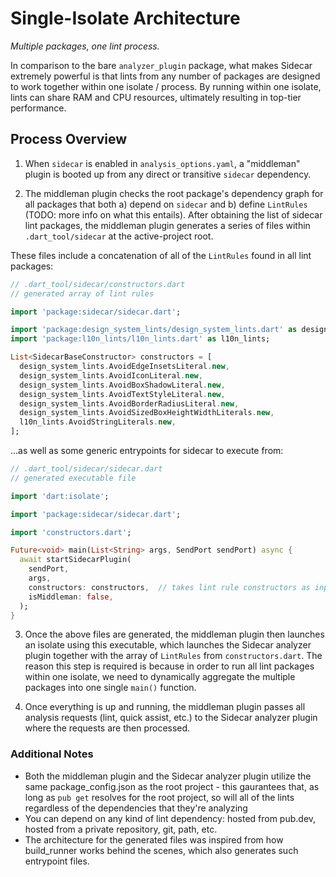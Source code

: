 
# Single-Isolate Architecture

*Multiple packages, one lint process.*

In comparison to the bare ```analyzer_plugin``` package, what makes Sidecar extremely powerful is that lints from any number of packages are designed to work together within one isolate / process. By running within one isolate, lints can share RAM and CPU resources, ultimately resulting in top-tier performance.

## Process Overview

1. When ```sidecar``` is enabled in ```analysis_options.yaml```, a "middleman" plugin is booted up from any direct or transitive ```sidecar``` dependency. 

2. The middleman plugin checks the root package's dependency graph for all packages that both a) depend on ```sidecar``` and b) define ```LintRules``` (TODO: more info on what this entails). After obtaining the list of sidecar lint packages, the middleman plugin generates a series of files within ```.dart_tool/sidecar``` at the active-project root.

These files include a concatenation of all of the ```LintRules``` found in all lint packages:

```dart
// .dart_tool/sidecar/constructors.dart
// generated array of lint rules

import 'package:sidecar/sidecar.dart';

import 'package:design_system_lints/design_system_lints.dart' as design_system_lints;
import 'package:l10n_lints/l10n_lints.dart' as l10n_lints;

List<SidecarBaseConstructor> constructors = [
  design_system_lints.AvoidEdgeInsetsLiteral.new,
  design_system_lints.AvoidIconLiteral.new,
  design_system_lints.AvoidBoxShadowLiteral.new,
  design_system_lints.AvoidTextStyleLiteral.new,
  design_system_lints.AvoidBorderRadiusLiteral.new,
  design_system_lints.AvoidSizedBoxHeightWidthLiterals.new,
  l10n_lints.AvoidStringLiterals.new,
];
```

...as well as some generic entrypoints for sidecar to execute from:

```dart
// .dart_tool/sidecar/sidecar.dart
// generated executable file

import 'dart:isolate';

import 'package:sidecar/sidecar.dart';

import 'constructors.dart';

Future<void> main(List<String> args, SendPort sendPort) async {
  await startSidecarPlugin(
    sendPort, 
    args,
    constructors: constructors,  // takes lint rule constructors as input
    isMiddleman: false,
  );
}

```

3. Once the above files are generated, the middleman plugin then launches an isolate using this executable, which launches the Sidecar analyzer plugin together with the array of ```LintRules``` from ```constructors.dart```. The reason this step is required is because in order to run all lint packages within one isolate, we need to dynamically aggregate the multiple packages into one single ```main()``` function.

4. Once everything is up and running, the middleman plugin passes all analysis requests (lint, quick assist, etc.) to the Sidecar analyzer plugin where the requests are then processed.

### Additional Notes

- Both the middleman plugin and the Sidecar analyzer plugin utilize the same package_config.json as the root project - this gaurantees that, as long as ```pub get``` resolves for the root project, so will all of the lints regardless of the dependencies that they're analyzing
- You can depend on any kind of lint dependency: hosted from pub.dev, hosted from a private repository, git, path, etc.
- The architecture for the generated files was inspired from how build_runner works behind the scenes, which also generates such entrypoint files. 
